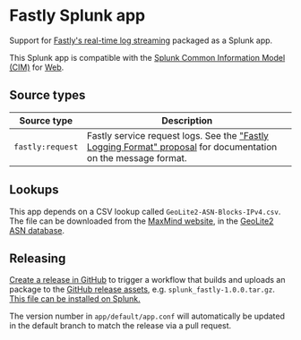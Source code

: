 # Fastly Splunk app

Support for [Fastly's real-time log streaming](https://docs.fastly.com/en/guides/about-fastlys-realtime-log-streaming-features) packaged as a Splunk app.

This Splunk app is compatible with the [Splunk Common Information Model (CIM)](https://docs.splunk.com/Documentation/CIM/5.0.1/User/Overview) for [Web](https://docs.splunk.com/Documentation/CIM/5.0.1/User/Web).

## Source types

| Source type      | Description                                                                                                                                                                                            |
|------------------|--------------------------------------------------------------------------------------------------------------------------------------------------------------------------------------------------------|
| `fastly:request` | Fastly service request logs. See the ["Fastly Logging Format" proposal](https://docs.google.com/document/d/1QEziLUj-UcSfju9zhvvBeOq6sl5taOwGxLVjSALPCgA/edit) for documentation on the message format. |

## Lookups

This app depends on a CSV lookup called `GeoLite2-ASN-Blocks-IPv4.csv`. The file can be downloaded from the [MaxMind website](https://dev.maxmind.com/geoip/geolite2-free-geolocation-data?lang=en), in the [GeoLite2 ASN database](https://dev.maxmind.com/geoip/docs/databases/asn?lang=en#csv-database).

## Releasing

[Create a release in GitHub](https://docs.github.com/en/repositories/releasing-projects-on-github/managing-releases-in-a-repository#creating-a-release) to trigger a workflow that builds and uploads an package to the [GitHub release assets](/releases), e.g. `splunk_fastly-1.0.0.tar.gz`. [This file can be installed on Splunk.](https://docs.splunk.com/Documentation/SplunkCloud/latest/Admin/PrivateApps)

The version number in `app/default/app.conf` will automatically be updated in the default branch to match the release via a pull request.
